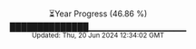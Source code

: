 <p align="center">
⏳Year Progress (46.86 %) <br>
██████████████▁▁▁▁▁▁▁▁▁▁▁▁▁▁▁▁ <br>
<sub>Updated: Thu, 20 Jun 2024 12:34:02 GMT</sub>
</p>

